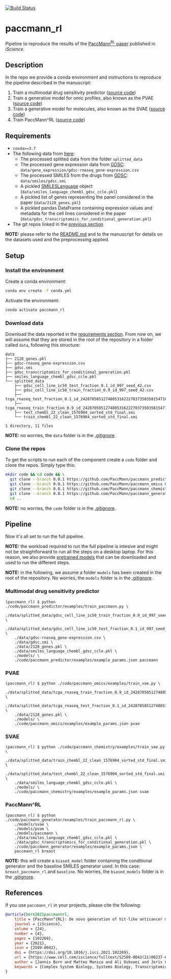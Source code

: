 [![Build Status](https://github.com/PaccMann/paccmann_rl/actions/workflows/build.yml/badge.svg)](https://github.com/PaccMann/paccmann_rl/actions/workflows/build.yml)
# paccmann_rl

Pipeline to reproduce the results of the [PaccMann<sup>RL</sup> paper](https://www.cell.com/iscience/fulltext/S2589-0042(21)00237-6) published in _iScience_.

## Description

In the repo we provide a conda environment and instructions to reproduce the pipeline described in the manuscript:

1. Train a multimodal drug sensitivity predictor ([source code](https://github.com/PaccMann/paccmann_predictor))
2. Train a generative model for omic profiles, also known as the PVAE ([source code](https://github.com/PaccMann/paccmann_omics))
3. Train a generative model for molecules, also known as the SVAE ([source code](https://github.com/PaccMann/paccmann_chemistry))
4. Train PaccMann^RL ([source code](https://github.com/PaccMann/paccmann_generator))

## Requirements

- `conda>=3.7`
- The following data from [here](https://ibm.ent.box.com/v/paccmann-pytoda-data):
  - The processed splitted data from the folder `splitted_data`
  - The processed gene expression data from [GDSC](https://www.cancerrxgene.org/): `data/gene_expression/gdsc-rnaseq_gene-expression.csv`
  - The processed SMILES from the drugs from [GDSC](https://www.cancerrxgene.org/): `data/smiles/gdsc.smi`
  - A pickled [SMILESLanguage](https://github.com/PaccMann/paccmann_datasets/blob/master/pytoda/smiles/smiles_language.py) object (`data/smiles_language_chembl_gdsc_ccle.pkl`)
  - A pickled list of genes representing the panel considered in the paper (`data/2128_genes.pkl`)
  - A pickled pandas DataFrame containing expression values and metadata for the cell lines considered in the paper (`data/gdsc_transcriptomics_for_conditional_generation.pkl`)
- The git repos linked in the [previous section](#description)

**NOTE:** please refer to the [README.md](https://ibm.ent.box.com/v/paccmann-pytoda-data/file/548614344106) and to the manuscript for details on the datasets used and the preprocessing applied.

## Setup

### Install the environment

Create a conda environment:

```sh
conda env create -f conda.yml
```

Activate the environment:

```sh
conda activate paccmann_rl
```

### Download data

Download the data reported in the [requirements section](#requirements).
From now on, we will assume that they are stored in the root of the repository in a folder called `data`, following this structure:

```console
data
├── 2128_genes.pkl
├── gdsc-rnaseq_gene-expression.csv
├── gdsc.smi
├── gdsc_transcriptomics_for_conditional_generation.pkl
├── smiles_language_chembl_gdsc_ccle.pkl
└── splitted_data
    ├── gdsc_cell_line_ic50_test_fraction_0.1_id_997_seed_42.csv
    ├── gdsc_cell_line_ic50_train_fraction_0.9_id_997_seed_42.csv
    ├── tcga_rnaseq_test_fraction_0.1_id_242870585127480531622270373503581547167_seed_42.csv
    ├── tcga_rnaseq_train_fraction_0.9_id_242870585127480531622270373503581547167_seed_42.csv
    ├── test_chembl_22_clean_1576904_sorted_std_final.smi
    └── train_chembl_22_clean_1576904_sorted_std_final.smi

1 directory, 11 files
```

**NOTE:** no worries, the `data` folder is in the [.gitignore](./.gitignore).

### Clone the repos

To get the scripts to run each of the component create a `code` folder and clone the repos. Simply type this:

```sh
mkdir code && cd code && \
  git clone --branch 0.0.1 https://github.com/PaccMann/paccmann_predictor && \ 
  git clone --branch 0.0.1 https://github.com/PaccMann/paccmann_omics && \ 
  git clone --branch 0.0.1 https://github.com/PaccMann/paccmann_chemistry && \ 
  git clone --branch 0.0.1 https://github.com/PaccMann/paccmann_generator && \
  cd ..
```

**NOTE:** no worries, the `code` folder is in the [.gitignore](./.gitignore).

## Pipeline

Now it's all set to run the full pipeline.

**NOTE:** the workload required to run the full pipeline is intesive and might not be straightforward to run all the steps on a desktop laptop. For this reason, we also provide [pretrained models](https://ibm.ent.box.com/v/paccmann-pytoda-data/folder/91897885403) that can be downloaded and used to run the different steps.

**NOTE:** in the following, we assume a folder `models` has been created in the root of the repository. No worries, the `models` folder is in the [.gitignore](./.gitignore).

### Multimodal drug sensitivity predictor

```console
(paccmann_rl) $ python ./code/paccmann_predictor/examples/train_paccmann.py \
    ./data/splitted_data/gdsc_cell_line_ic50_train_fraction_0.9_id_997_seed_42.csv \
    ./data/splitted_data/gdsc_cell_line_ic50_test_fraction_0.1_id_997_seed_42.csv \
    ./data/gdsc-rnaseq_gene-expression.csv \
    ./data/gdsc.smi \
    ./data/2128_genes.pkl \
    ./data/smiles_language_chembl_gdsc_ccle.pkl \
    ./models/ \
    ./code/paccmann_predictor/examples/example_params.json paccmann
```

### PVAE

``` console
(paccmann_rl) $ python ./code/paccmann_omics/examples/train_vae.py \
    ./data/splitted_data/tcga_rnaseq_train_fraction_0.9_id_242870585127480531622270373503581547167_seed_42.csv \
    ./data/splitted_data/tcga_rnaseq_test_fraction_0.1_id_242870585127480531622270373503581547167_seed_42.csv \
    ./data/2128_genes.pkl \
    ./models/ \
    ./code/paccmann_omics/examples/example_params.json pvae
```

### SVAE

``` console
(paccmann_rl) $ python ./code/paccmann_chemistry/examples/train_vae.py \
    ./data/splitted_data/train_chembl_22_clean_1576904_sorted_std_final.smi \
    ./data/splitted_data/test_chembl_22_clean_1576904_sorted_std_final.smi \
    ./data/smiles_language_chembl_gdsc_ccle.pkl \
    ./models/ \
    ./code/paccmann_chemistry/examples/example_params.json svae
```

### PaccMann^RL

``` console
(paccmann_rl) $ python ./code/paccmann_generator/examples/train_paccmann_rl.py \
    ./models/svae \
    ./models/pvae \
    ./models/paccmann \
    ./data/smiles_language_chembl_gdsc_ccle.pkl \
    ./data/gdsc_transcriptomics_for_conditional_generation.pkl \
    ./code/paccmann_generator/examples/example_params.json \
    paccmann_rl breast
```

**NOTE:** this will create a `biased_model` folder containing the conditional generator and the baseline SMILES generator used. In this case: `breast_paccmann_rl` and `baseline`. No worries, the `biased_models` folder is in the [.gitignore](./.gitignore).

## References

If you use `paccmann_rl` in your projects, please cite the following:

```bib
@article{born2021paccmannrl,
    title = {PaccMann^{RL}: De novo generation of hit-like anticancer molecules from transcriptomic data via reinforcement learning},
    journal = {iScience},
    volume = {24},
    number = {4},
    pages = {102269},
    year = {2021},
    issn = {2589-0042},
    doi = {https://doi.org/10.1016/j.isci.2021.102269},
    url = {https://www.cell.com/iscience/fulltext/S2589-0042(21)00237-6},
    author = {Jannis Born and Matteo Manica and Ali Oskooei and Joris Cadow and Greta Markert and María {Rodríguez Martínez}},
    keywords = {Complex System Biology, Systems Biology, Transcriptomics, Computer Science}
}
```
